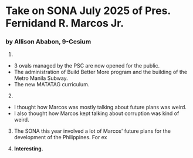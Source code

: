 # Take on SONA July 2025 of Pres. Fernidand R. Marcos Jr.
### by Allison Ababon, 9-Cesium

1.
* 3 ovals managed by the PSC are now opened for the public.
* The administration of Build Better More program and the building of the Metro Manila Subway.
* The new MATATAG curriculum.

2.
* I thought how Marcos was mostly talking about future plans was weird.
* I also thought how Marcos kept talking about corruption was kind of weird.

3. The SONA this year involved a lot of Marcos' future plans for the development of the Philippines. For ex

4. **Interesting.**
